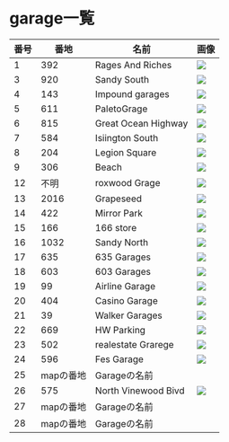 # garage一覧

|  番号  |  番地  |  名前  |  画像  |
| ---- | ---- | ---- | ---- |
|  1  |  392  |  Rages And Riches  |  ![](https://cdn.discordapp.com/attachments/1159767551748886628/1168447784232423424/file.png)  |
|  3  |  920  |  Sandy South  |  ![](https://cdn.discordapp.com/attachments/1159767551748886628/1168448690650890310/file.png)  |
|  4  |  143  |  Impound garages  |  ![](https://cdn.discordapp.com/attachments/1159767551748886628/1168449848580784159/file.png)  |
|  5  |  611  |  PaletoGrage  |  ![](https://cdn.discordapp.com/attachments/1159767551748886628/1168451080468844554/file.png)  |
|  6  |  815  |  Great Ocean Highway  |  ![](https://cdn.discordapp.com/attachments/1159767551748886628/1168451820893519872/file.png)  |
|  7  |  584  |  Isiington South  |  ![](https://cdn.discordapp.com/attachments/1159767551748886628/1168452759910105128/file.png)  |
|  8  |  204  |  Legion Square  |  ![](https://cdn.discordapp.com/attachments/1159767551748886628/1168453348203184129/file.png)  |
|  9  |  306  |  Beach  |  ![](https://cdn.discordapp.com/attachments/1159767551748886628/1168454109167362149/file.png)  |
|  12  |  不明  |  roxwood Grage  |  ![](https://cdn.discordapp.com/attachments/1159767551748886628/1168457388874010714/file.png)  |
|  13  |  2016  |  Grapeseed  |  ![](https://cdn.discordapp.com/attachments/1159767551748886628/1168459092021481492/file.png)  |
|  14  |  422  |  Mirror Park  |  ![](https://cdn.discordapp.com/attachments/1159767551748886628/1168460924596801588/file.png)  |
|  15  |  166  |  166 store  |  ![](https://cdn.discordapp.com/attachments/1159767551748886628/1168461521207173190/file.png)  |
|  16  |  1032  |  Sandy North  |  ![](https://cdn.discordapp.com/attachments/1159767551748886628/1168463189722271804/file.png)  |
|  17  |  635  |  635 Garages  |  ![](https://cdn.discordapp.com/attachments/1159767551748886628/1168464611176095804/file.png)  |
|  18  |  603  |  603 Garages  |  ![](https://cdn.discordapp.com/attachments/1159767551748886628/1168468327841144912/file.png)  |
|  19  |  99  |  Airline Garage  |  ![](https://cdn.discordapp.com/attachments/1159767551748886628/1168469215259410513/file.png)  |
|  20  |  404  |  Casino Garage  |  ![](https://cdn.discordapp.com/attachments/1159767551748886628/1168470036818690108/file.png)  |
|  21  |  39  |  Walker Garages  |  ![](https://cdn.discordapp.com/attachments/1159767551748886628/1168470884881797140/file.png)  |
|  22  |  669  |  HW Parking  |  ![](https://cdn.discordapp.com/attachments/1159767551748886628/1168471814742233159/file.png)  |
|  23  |  502  |  realestate Grarege  |  ![](https://cdn.discordapp.com/attachments/1159767551748886628/1168472281924767744/file.png)  |
|  24  |  596  |  Fes Garage  |  ![](https://cdn.discordapp.com/attachments/1159767551748886628/1168473155992571914/file.png)  |
|  25  |  mapの番地  |  Garageの名前  |  ![]()  |
|  26  |  575  |  North Vinewood Bivd  |  ![](https://cdn.discordapp.com/attachments/1159767551748886628/1168472804237258802/file.png)  |
|  27  |  mapの番地  |  Garageの名前  |  ![]()  |
|  28  |  mapの番地  |  Garageの名前  |  ![]()  |


